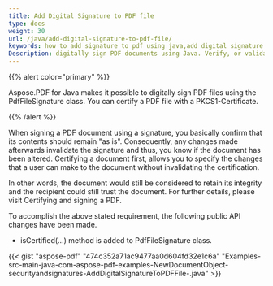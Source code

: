 ```yaml
---
title: Add Digital Signature to PDF file
type: docs
weight: 30
url: /java/add-digital-signature-to-pdf-file/
keywords: how to add signature to pdf using java,add digital signature to pdf using java,how to digitally signed pdf using java
Description: digitally sign PDF documents using Java. Verify, or validate the digitally sign PDFs using Java Swing or any Java-based application with Java PDF Library.
---
```


{{% alert color="primary" %}} 

Aspose.PDF for Java makes it possible to digitally sign PDF files using the PdfFileSignature class. You can certify a PDF file with a PKCS1-Certificate.

{{% /alert %}} 

When signing a PDF document using a signature, you basically confirm that its contents should remain "as is". Consequently, any changes made afterwards invalidate the signature and thus, you know if the document has been altered. Certifying a document first, allows you to specify the changes that a user can make to the document without invalidating the certification.

In other words, the document would still be considered to retain its integrity and the recipient could still trust the document. For further details, please visit Certifying and signing a PDF.

To accomplish the above stated requirement, the following public API changes have been made.

- isCertified(...) method is added to PdfFileSignature class.

{{< gist "aspose-pdf" "474c352a71ac9477aa0d604fd32e1c6a" "Examples-src-main-java-com-aspose-pdf-examples-NewDocumentObject-securityandsignatures-AddDigitalSignatureToPDFFile-.java" >}}
